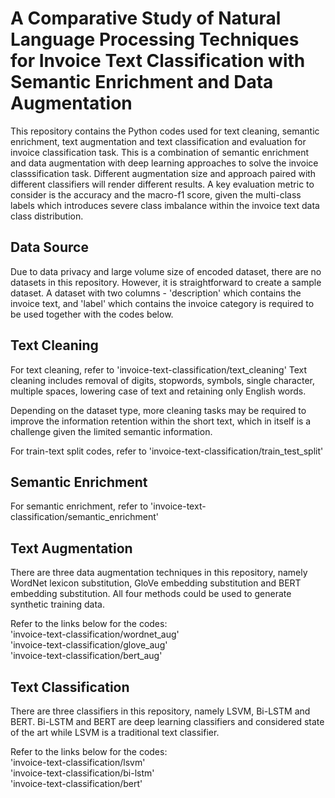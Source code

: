 # A Comparative Study of Natural Language Processing Techniques for Invoice Text Classification with Semantic Enrichment and Data Augmentation

This repository contains the Python codes used for text cleaning, semantic enrichment, text augmentation and text classification and evaluation for invoice classification task. This is a combination of semantic enrichment and data augmentation with deep learning approaches to solve the invoice classsification task. Different augmentation size and approach paired with different classifiers will render different results. A key evaluation metric to consider is the accuracy and the macro-f1 score, given the multi-class labels which introduces severe class imbalance within the invoice text data class distribution. 

## Data Source

Due to data privacy and large volume size of encoded dataset, there are no datasets in this repository. However, it is straightforward to create a sample dataset. A dataset with two columns - 'description' which contains the invoice text, and 'label' which contains the invoice category is required to be used together with the codes below.

## Text Cleaning

For text cleaning, refer to 'invoice-text-classification/text_cleaning'
Text cleaning includes removal of digits, stopwords, symbols, single character, multiple spaces, lowering case of text and retaining only English words.
  
Depending on the dataset type, more cleaning tasks may be required to improve the information retention within the short text, which in itself is a challenge given the limited semantic information.
  
For train-text split codes, refer to 'invoice-text-classification/train_test_split'

## Semantic Enrichment

For semantic enrichment, refer to 'invoice-text-classification/semantic_enrichment'

## Text Augmentation

There are three data augmentation techniques in this repository, namely WordNet lexicon substitution, GloVe embedding substitution and BERT embedding substitution. All four methods could be used to generate synthetic training data.
  
Refer to the links below for the codes:  
'invoice-text-classification/wordnet_aug'  
'invoice-text-classification/glove_aug'  
'invoice-text-classification/bert_aug'  

## Text Classification

There are three classifiers in this repository, namely LSVM, Bi-LSTM and BERT. Bi-LSTM and BERT are deep learning classifiers and considered state of the art while LSVM is a traditional text classifier. 
  
Refer to the links below for the codes:  
'invoice-text-classification/lsvm'  
'invoice-text-classification/bi-lstm'  
'invoice-text-classification/bert'  
